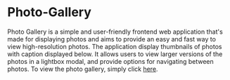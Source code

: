 # Photo-Gallery

Photo Gallery is a simple and user-friendly frontend web application that's made for displaying photos and aims to provide an easy and fast way to view high-resolution photos. The application display thumbnails of photos with caption displayed below. It allows users to view larger versions of the photos in a lightbox modal, and provide options for navigating between photos.
To view the photo gallery, simply click [here](https://mugichoki.github.io/Photo-Gallery/).
